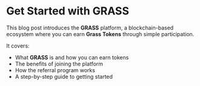 # Get Started with GRASS

This blog post introduces the **GRASS** platform, a blockchain-based ecosystem where you can earn **Grass Tokens** through simple participation. 

It covers:
- What **GRASS** is and how you can earn tokens
- The benefits of joining the platform
- How the referral program works
- A step-by-step guide to getting started
